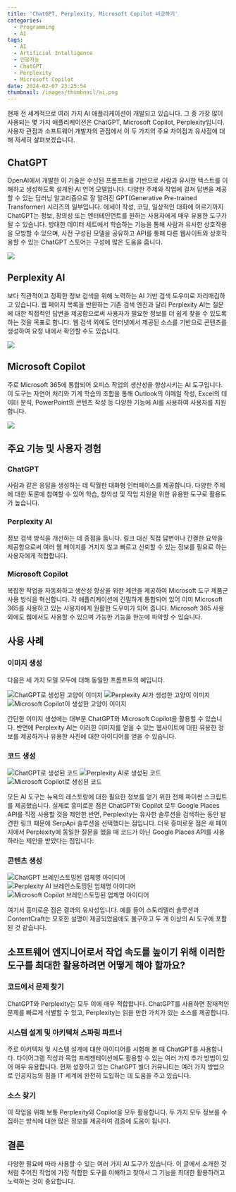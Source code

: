 ```yaml
---
title: 'ChatGPT, Perplexity, Microsoft Copilot 비교하기'
categories:
  - Programming
  - AI
tags:
  - AI
  - Artificial Intelligence
  - 인공지능
  - ChatGPT
  - Perplexity
  - Microsoft Copilot
date: 2024-02-07 23:25:54
thumbnail: /images/thumbnail/ai.png
---
```


현재 전 세계적으로 여러 가지 AI 애플리케이션이 개발되고 있습니다. 그 중 가장 많이 사용되는 몇 가지 애플리케이션은 ChatGPT, Microsoft Copilot, Perplexity입니다. 사용자 관점과 소프트웨어 개발자의 관점에서 이 두 가지의 주요 차이점과 유사점에 대해 자세히 살펴보겠습니다.

## ChatGPT

OpenAI에서 개발한 이 기술은 수신된 프롬프트를 기반으로 사람과 유사한 텍스트를 이해하고 생성하도록 설계된 AI 언어 모델입니다. 다양한 주제와 작업에 걸쳐 답변을 제공할 수 있는 딥러닝 알고리즘으로 잘 알려진 GPT(Generative Pre-trained Transformer) 시리즈의 일부입니다. 에세이 작성, 코딩, 일상적인 대화에 이르기까지 ChatGPT는 정보, 창의성 또는 엔터테인먼트를 원하는 사용자에게 매우 유용한 도구가 될 수 있습니다. 방대한 데이터 세트에서 학습하는 기능을 통해 사람과 유사한 상호작용을 모방할 수 있으며, 사전 구성된 모델을 공유하고 API를 통해 다른 웹사이트와 상호작용할 수 있는 ChatGPT 스토어는 구성에 많은 도움을 줍니다.

![](/images/header/ai-14_1.png)

## Perplexity AI

보다 직관적이고 정확한 정보 검색을 위해 노력하는 AI 기반 검색 도우미로 자리매김하고 있습니다. 웹 페이지 목록을 반환하는 기존 검색 엔진과 달리 Perplexity AI는 질문에 대한 직접적인 답변을 제공함으로써 사용자가 필요한 정보를 더 쉽게 찾을 수 있도록 하는 것을 목표로 합니다. 웹 검색 외에도 인터넷에서 제공된 소스를 기반으로 콘텐츠를 생성하여 요청 내에서 확인할 수도 있습니다.

![](/images/header/ai-14_2.png)

## Microsoft Copilot

주로 Microsoft 365에 통합되어 오피스 작업의 생산성을 향상시키는 AI 도구입니다. 이 도구는 자연어 처리와 기계 학습의 조합을 통해 Outlook의 이메일 작성, Excel의 데이터 분석, PowerPoint의 콘텐츠 작성 등 다양한 기능에 AI를 사용하여 사용자를 지원합니다.

![](/images/header/ai-14_3.png)

## 주요 기능 및 사용자 경험

### ChatGPT

사람과 같은 응답을 생성하는 데 탁월한 대화형 인터페이스를 제공합니다. 다양한 주제에 대한 토론에 참여할 수 있어 학습, 창의성 및 작업 지원을 위한 유용한 도구로 활용도가 높습니다.

### Perplexity AI

정보 검색 방식을 개선하는 데 중점을 둡니다. 링크 대신 직접 답변이나 간결한 요약을 제공함으로써 여러 웹 페이지를 거치지 않고 빠르고 신뢰할 수 있는 정보를 필요로 하는 사용자에게 적합합니다.

### Microsoft Copilot

복잡한 작업을 자동화하고 생산성 향상을 위한 제안을 제공하여 Microsoft 도구 제품군 사용 방식을 혁신합니다. 각 애플리케이션에 긴밀하게 통합되어 있어 이미 Microsoft 365를 사용하고 있는 사용자에게 원활한 도우미가 되어 줍니다. Microsoft 365 사용 외에도 웹에서도 사용할 수 있으며 가능한 기능을 한눈에 파악할 수 있습니다.

## 사용 사례

### 이미지 생성

다음은 세 가지 모델 모두에 대해 동일한 프롬프트의 예입니다.

![ChatGPT로 생성된 고양이 이미지](/images/header/ai-14_4.png)
![Perplexity AI가 생성한 고양이 이미지](/images/header/ai-14_5.png)
![Microsoft Copilot이 생성한 고양이 이미지](/images/header/ai-14_6.png)

간단한 이미지 생성에는 대부분 ChatGPT와 Microsoft Copilot을 활용할 수 있습니다. 반면에 Perplexity AI는 이러한 이미지를 얻을 수 있는 웹사이트에 대한 유용한 정보를 제공하거나 유용한 사진에 대한 아이디어를 얻을 수 있습니다.

### 코드 생성

![ChatGPT로 생성된 코드](/images/header/ai-14_7.png)
![Perplexity AI로 생성된 코드](/images/header/ai-14_8.png)
![Microsoft Copilot로 생성된 코드](/images/header/ai-14_9.png)

모든 AI 도구는 뉴욕의 레스토랑에 대한 필요한 정보를 얻기 위한 전체 파이썬 스크립트를 제공했습니다. 실제로 흥미로운 점은 ChatGPT와 Copilot 모두 Google Places API를 직접 사용할 것을 제안한 반면, Perplexity는 유사한 솔루션을 검색하는 동안 발견한 링크 때문에 SerpApi 솔루션을 선택했다는 점입니다. 더욱 흥미로운 점은 새 페이지에서 Perplexity에 동일한 질문을 했을 때 코드가 아닌 Google Places API를 사용하라는 제안을 받았다는 점입니다:

### 콘텐츠 생성

![ChatGPT 브레인스토밍된 업체명 아이디어](/images/header/ai-14_10.png)
![Perplexity AI 브레인스토밍된 업체명 아이디어](/images/header/ai-14_11.png)
![Microsoft Copilot 브레인스토밍된 업체명 아이디어](/images/header/ai-14_12.png)

여기서 흥미로운 점은 결과의 유사성입니다. 예를 들어 스토리텔러 솔루션과 ContentCraft는 모호한 설명이 제공되었음에도 불구하고 두 개 이상의 AI 도구에 포함된 것 같습니다.

## 소프트웨어 엔지니어로서 작업 속도를 높이기 위해 이러한 도구를 최대한 활용하려면 어떻게 해야 할까요?

### 코드에서 문제 찾기

ChatGPT와 Perplexity는 모두 이에 매우 적합합니다. ChatGPT를 사용하면 잠재적인 문제를 빠르게 식별할 수 있고, Perplexity는 읽을 만한 가치가 있는 소스를 제공합니다.

### 시스템 설계 및 아키텍처 스파링 파트너

주로 아키텍처 및 시스템 설계에 대한 아이디어를 시험해 볼 때 ChatGPT를 사용합니다. 다이어그램 작성과 목업 프레젠테이션에도 활용할 수 있는 여러 가지 추가 방법이 있어 매우 유용합니다. 현재 성장하고 있는 ChatGPT 빌더 커뮤니티는 여러 가지 방법으로 인공지능의 힘을 IT 세계에 완전히 도입하는 데 도움을 주고 있습니다.

### 소스 찾기

이 작업을 위해 보통 Perplexity와 Copilot을 모두 활용합니다. 두 가지 모두 정보를 수집하는 방식에 대한 많은 정보를 제공하여 검증에 도움이 됩니다.

## 결론

다양한 필요에 따라 사용할 수 있는 여러 가지 AI 도구가 있습니다. 이 글에서 소개한 것처럼 주어진 작업에 가장 적합한 도구를 이해하고 찾아서 그 기능을 최대한 활용하려고 노력하는 것이 중요합니다.
